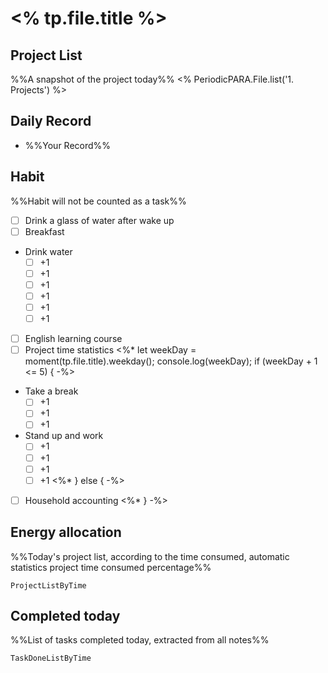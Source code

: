 # <% tp.file.title %>

## Project List
%%A snapshot of the project today%%
<% PeriodicPARA.File.list('1. Projects') %>

## Daily Record
- %%Your Record%%

## Habit
%%Habit will not be counted as a task%%
- [ ] Drink a glass of water after wake up
- [ ] Breakfast
- Drink water
	- [ ] +1
	- [ ] +1
	- [ ] +1
	- [ ] +1
	- [ ] +1
	- [ ] +1
- [ ] English learning course
- [ ] Project time statistics
<%* let weekDay = moment(tp.file.title).weekday(); console.log(weekDay); if (weekDay + 1 <= 5) { -%>
- Take a break
	- [ ] +1
	- [ ] +1
	- [ ] +1
- Stand up and work
	- [ ] +1
	- [ ] +1
	- [ ] +1
	- [ ] +1
	<%* } else { -%>
- [ ] Household accounting
<%* } -%>

## Energy allocation
%%Today's project list, according to the time consumed, automatic statistics project time consumed percentage%%
```PeriodicPARA
ProjectListByTime
```

## Completed today
%%List of tasks completed today, extracted from all notes%%
```PeriodicPARA
TaskDoneListByTime
```
